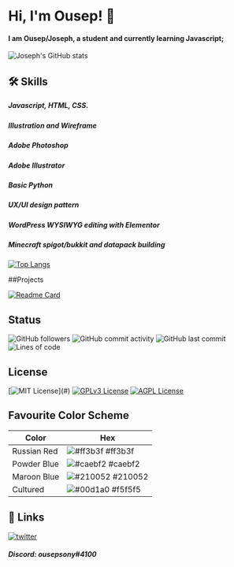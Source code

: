 
# Hi, I'm Ousep! 👋


#### I am Ousep/Joseph, a student and currently learning Javascript;

![Joseph's GitHub stats](https://github-readme-stats.vercel.app/api?username=ousepsony&show_icons=true&theme=radical)

## 🛠 Skills
##### Javascript, HTML, CSS.
##### Illustration and Wireframe
##### Adobe Photoshop
##### Adobe Illustrator
##### Basic Python
##### UX/UI design pattern
##### WordPress WYSIWYG editing with Elementor
##### Minecraft spigot/bukkit and datapack building

[![Top Langs](https://github-readme-stats.vercel.app/api/top-langs/?username=ousepsony&layout=compact)](https://github.com/Ousepsony)

##Projects

[![Readme Card](https://github-readme-stats.vercel.app/api/pin/?username=ousepsony&repo=projects)](https://github.com/ousepsony/projects)

## Status

![GitHub followers](https://img.shields.io/github/followers/Ousepsony?label=Github&style=social)
![GitHub commit activity](https://img.shields.io/github/commit-activity/y/ousepsony/projects)
![GitHub last commit](https://img.shields.io/github/last-commit/Ousepsony/projects)
![Lines of code](https://img.shields.io/tokei/lines/github/Ousepsony/projects)

## License


[![MIT License](https://img.shields.io/apm/l/atomic-design-ui.svg?)](#)
[![GPLv3 License](https://img.shields.io/badge/License-GPL%20v3-yellow.svg)](#)
[![AGPL License](https://img.shields.io/badge/license-AGPL-blue.svg)](#)

## Favourite Color Scheme

| Color             | Hex                                                                |
| ----------------- | ------------------------------------------------------------------ |
| Russian Red | ![#ff3b3f](https://via.placeholder.com/10/ff3b3f?text=+) #ff3b3f |
| Powder Blue | ![#caebf2](https://via.placeholder.com/10/caebf2?text=+) #caebf2 |
| Maroon Blue | ![#210052](https://via.placeholder.com/10/210052?text=+) #210052 |
| Cultured    | ![#00d1a0](https://via.placeholder.com/10/f5f5f5?text=+) #f5f5f5 |


## 🔗 Links
[![twitter](https://img.shields.io/badge/twitter-1DA1F2?style=for-the-badge&logo=twitter&logoColor=white)](https://twitter.com/ousepsony)
##### Discord: ousepsony#4100
